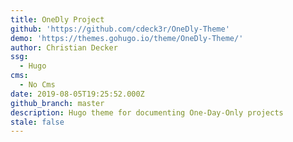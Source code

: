 ```yaml
---
title: OneDly Project
github: 'https://github.com/cdeck3r/OneDly-Theme'
demo: 'https://themes.gohugo.io/theme/OneDly-Theme/'
author: Christian Decker
ssg:
  - Hugo
cms:
  - No Cms
date: 2019-08-05T19:25:52.000Z
github_branch: master
description: Hugo theme for documenting One-Day-Only projects
stale: false
---
```

